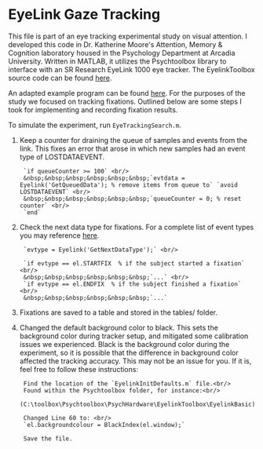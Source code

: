 # EyeLink Gaze Tracking
This file is part of an eye tracking experimental study on visual attention. I developed this code in Dr. Katherine Moore's Attention, Memory & Cognition laboratory housed in the Psychology Department at Arcadia University. Written in MATLAB, it utilizes the Psychtoolbox library to interface with an SR Research EyeLink 1000 eye tracker. The EyelinkToolbox source code can be found [here](https://github.com/Psychtoolbox-3/Psychtoolbox-3/tree/master/Psychtoolbox/PsychHardware/EyelinkToolbox).

An adapted example program can be found [here](https://en.wikibooks.org/wiki/MATLAB_Programming/Psychtoolbox/eyelink_toolbox). For the purposes of the study we focused on tracking fixations. Outlined below are some steps I took for implementing and recording fixation results.

To simulate the experiment, run `EyeTrackingSearch.m`.

1. Keep a counter for draining the queue of samples and events from the link. This fixes an error that arose in which new samples had an event type of LOSTDATAEVENT.
    
        `if queueCounter >= 100` <br/>
        &nbsp;&nbsp;&nbsp;&nbsp;&nbsp;&nbsp;`evtdata = Eyelink('GetQueuedData'); % remove items from queue to` `avoid LOSTDATAEVENT` <br/>
        &nbsp;&nbsp;&nbsp;&nbsp;&nbsp;&nbsp;`queueCounter = 0; % reset counter` <br/>
        `end`

2. Check the next data type for fixations. For a complete list of event types you may reference [here](https://github.com/Psychtoolbox-3/Psychtoolbox-3/blob/master/Psychtoolbox/PsychHardware/EyelinkToolbox/EyelinkOneLiners/geteventtype.m).

        `evtype = Eyelink('GetNextDataType');` <br/>

        `if evtype == el.STARTFIX  % if the subject started a fixation` <br/>
        &nbsp;&nbsp;&nbsp;&nbsp;&nbsp;&nbsp;`...` <br/>
        `if evtype == el.ENDFIX  % if the subject finished a fixation` <br/>
        &nbsp;&nbsp;&nbsp;&nbsp;&nbsp;&nbsp;`...`                 

3. Fixations are saved to a table and stored in the tables/ folder.

4. Changed the default background color to black. This sets the background color during tracker setup, and mitigated some calibration issues we experienced. Black is the background color during the experiment, so it is possible that the difference in background color affected the tracking accuracy. This may not be an issue for you. If it is, feel free to follow these instructions:

        Find the location of the `EyelinkInitDefaults.m` file.<br/>
        Found within the Psychtoolbox folder, for instance:<br/>
        (C:\toolbox\Psychtoolbox\PsychHardware\EyelinkToolbox\EyelinkBasic)

        Changed Line 60 to: <br/>
        `el.backgroundcolour = BlackIndex(el.window);`

        Save the file.
